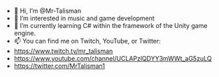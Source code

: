 - 👋 Hi, I’m @Mr-Talisman
- 👀 I’m interested in music and game development
- 🌱 I’m currently learning C# within the framework of the Unity game engine.
- 📫 You can find me on Twitch, YouTube, or Twitter:
- https://www.twitch.tv/mr_talisman
- https://www.youtube.com/channel/UCLAPzlQDYY3mWWt_aG5zuLQ
- https://twitter.com/MrTalisman1

<!---
Mr-Talisman/Mr-Talisman is a ✨ special ✨ repository because its `README.md` (this file) appears on your GitHub profile.
You can click the Preview link to take a look at your changes.
--->
